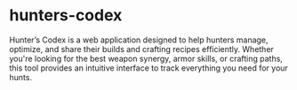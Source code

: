 # hunters-codex
Hunter’s Codex is a web application designed to help hunters manage, optimize, and share their builds and crafting recipes efficiently. Whether you're looking for the best weapon synergy, armor skills, or crafting paths, this tool provides an intuitive interface to track everything you need for your hunts.

